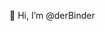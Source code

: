 👋 Hi, I’m @derBinder
<!---
- 👀 I’m interested in ...
- 🌱 I’m currently learning ...
- 💞️ I’m looking to collaborate on ...
- 📫 How to reach me ...
--->

<!---
derBinder/derBinder is a ✨ special ✨ repository because its `README.md` (this file) appears on your GitHub profile.
You can click the Preview link to take a look at your changes.
--->

